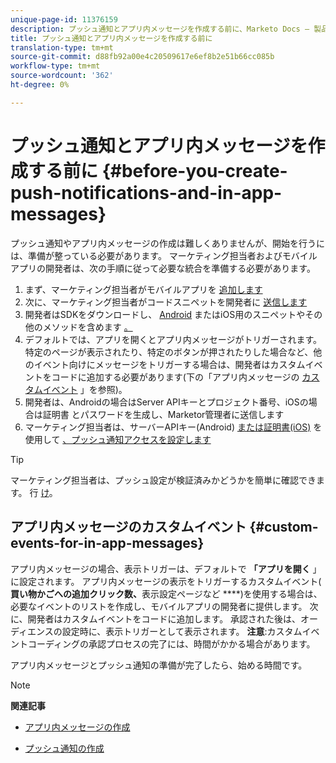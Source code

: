 ```yaml
---
unique-page-id: 11376159
description: プッシュ通知とアプリ内メッセージを作成する前に、Marketo Docs — 製品ドキュメントを参照してください。
title: プッシュ通知とアプリ内メッセージを作成する前に
translation-type: tm+mt
source-git-commit: d88fb92a00e4c20509617e6ef8b2e51b66cc085b
workflow-type: tm+mt
source-wordcount: '362'
ht-degree: 0%

---
```



# プッシュ通知とアプリ内メッセージを作成する前に {#before-you-create-push-notifications-and-in-app-messages}

プッシュ通知やアプリ内メッセージの作成は難しくありませんが、開始を行うには、準備が整っている必要があります。 マーケティング担当者およびモバイルアプリの開発者は、次の手順に従って必要な統合を準備する必要があります。

1. まず、マーケティング担当者がモバイルアプリを [追加します](add-a-mobile-app.md)
1. 次に、マーケティング担当者がコードスニペットを開発者に [送信します](send-sdk-code-to-a-developer.md)
1. 開発者はSDKをダウンロードし、 [Android](http://developers.marketo.com/documentation/mobile/installation-instructions-on-android/) またはiOS用のスニペットやその他のメソッドを含めます [。](http://developers.marketo.com/documentation/mobile/installation-instructions-on-ios/)
1. デフォルトでは、アプリを開くとアプリ内メッセージがトリガーされます。 特定のページが表示されたり、特定のボタンが押されたりした場合など、他のイベント向けにメッセージをトリガーする場合は、開発者はカスタムイベントをコードに追加する必要があります(下の「アプリ内メッセージの [カスタムイベント](#CustomEvents) 」を参照)。
1. 開発者は、Androidの場合はServer APIキーとプロジェクト番号、iOSの場合は証明書 [](http://developers.marketo.com/documentation/mobile/enabling-push-notifications-on-android/)[](http://developers.marketo.com/documentation/mobile/enabling-push-notifications-on-ios/) とパスワードを生成し、Marketor管理者に送信します
1. マーケティング担当者は、サーバーAPIキー(Android) [または証明書(iOS)](configure-mobile-app-android-push-access.md) を使用して [、プッシュ通知アクセスを設定します](configure-mobile-app-ios-push-access.md)

>[!TIP]
>
>マーケティング担当者は、プッシュ設定が検証済みかどうかを簡単に確認できます。 行 [け](verify-push-configuration.md)。

## アプリ内メッセージのカスタムイベント {#custom-events-for-in-app-messages}

アプリ内メッセージの場合、表示トリガーは、デフォルトで **「アプリを開く** 」に設定されます。 アプリ内メッセージの表示をトリガーするカスタムイベント( **買い物かごへの追加クリック数、**&#x200B;表示設定ページなど ****)を使用する場合は、必要なイベントのリストを作成し、モバイルアプリの開発者に提供します。 次に、開発者はカスタムイベントをコードに追加します。 承認された後は、オーディエンスの設定時に、表示トリガーとして表示されます。 **注意**:カスタムイベントコーディングの承認プロセスの完了には、時間がかかる場合があります。

アプリ内メッセージとプッシュ通知の準備が完了したら、始める時間です。

>[!NOTE]
>
>**関連記事**
>
>* [アプリ内メッセージの作成](http://docs.marketo.com/display/docs/create+an+in-app+message)
   >
   >
* [プッシュ通知の作成](../../../product-docs/mobile-marketing/push-notifications/create-a-push-notification.md)

>



